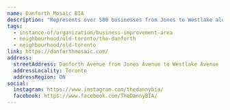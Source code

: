 ```yaml
---
name: Danforth Mosaic BIA
description: "Represents over 500 businesses from Jones to Westlake along the Danforth. Together, we create a neighbourhood that is unique – home-grown, independent, engaged, and ready to welcome you. The Danforth Mosaic BIA has everything you need within walking distance - a mosaic of people and businesses - local restaurants, shops, services, studios."
tags:
  - instance-of/organization/business-improvement-area
  - neighbourhood/old-toronto/the-danforth
  - neighbourhood/old-toronto
link: https://danforthmosaic.com/
address:
  streetAddress: Danforth Avenue from Jones Avenue to Westlake Avenue
  addressLocality: Toronto
  addressRegion: ON
social:
  instagram: https://www.instagram.com/thedannybia/
  facebook: https://www.facebook.com/TheDannyBIA/
---
```

